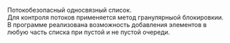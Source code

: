 Потокобезопасный односвязный список.  
Для контроля потоков применяется метод гранулярныой блокировкии. В программе реализована возможность добавления элементов в любую часть списка при пустой и не пустой очереди.
